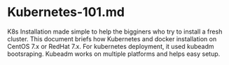 # Kubernetes-101.md

K8s Installation made simple to help the bigginers who try to install a fresh cluster. 
This document briefs how Kubernetes and docker installation on CentOS 7.x or RedHat 7.x. For kubernetes deployment, it used kubeadm bootsraping. Kubeadm works on multiple platforms and helps easy setup. 
